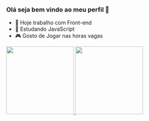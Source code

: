 ### Olá seja bem vindo ao meu perfil 👋

- 🔭 Hoje trabalho com Front-end
- 🌱 Estudando JavaScript
- 🎮 Gosto de Jogar nas horas vagas

 <div>
  <a href="https://github.com/johnkelvy">
  <img height="180em" src="https://github-readme-stats.vercel.app/api?username=johnkelvy&show_icons=true&theme=dracula&include_all_commits=true&count_private=true"/>
  <img height="180em" src="https://github-readme-stats.vercel.app/api/top-langs/?username=johnkelvy&layout=compact&langs_count=7&theme=dracula"/>
</div>
